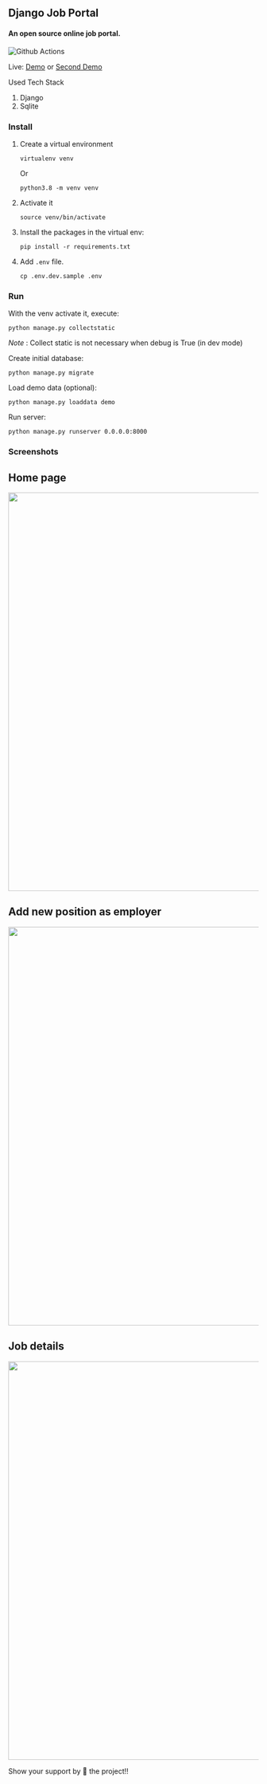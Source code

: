 ## Django Job Portal

#### An open source online job portal.

![Github Actions](https://github.com/manjurulhoque/django-job-portal/workflows/job-portal/badge.svg)

Live: [Demo](https://django-portal.herokuapp.com/) or [Second Demo](http://jobs.manjurulhoque.com/)

Used Tech Stack

1. Django
2. Sqlite

### Install

1. Create a virtual environment

    `virtualenv venv`

    Or

    `python3.8 -m venv venv`

2. Activate it

    `source venv/bin/activate`

3. Install the packages in the virtual env:

    `pip install -r requirements.txt`

4. Add `.env` file.

    `cp .env.dev.sample .env`

### Run
With the venv activate it, execute:

`python manage.py collectstatic`

*Note* : Collect static is not necessary when debug is True (in dev mode)

Create initial database:

`python manage.py migrate`


Load demo data (optional):

`python manage.py loaddata demo`

Run server:

`python manage.py runserver 0.0.0.0:8000`

### Screenshots

## Home page
<img src="screenshots/one.png" height="800">

## Add new position as employer
<img src="screenshots/two.png" height="800">

## Job details
<img src="screenshots/three.png" height="800">

Show your support by 🌟 the project!!
